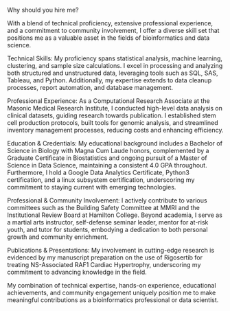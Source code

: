 Why should you hire me?

With a blend of technical proficiency, extensive professional experience, and a commitment to community involvement, I offer a diverse skill set that positions me as a valuable asset in the fields of bioinformatics and data science.

Technical Skills:
My proficiency spans statistical analysis, machine learning, clustering, and sample size calculations. I excel in processing and analyzing both structured and unstructured data, leveraging tools such as SQL, SAS, Tableau, and Python. Additionally, my expertise extends to data cleanup processes, report automation, and database management.

Professional Experience:
As a Computational Research Associate at the Masonic Medical Research Institute, I conducted high-level data analysis on clinical datasets, guiding research towards publication. I established stem cell production protocols, built tools for genomic analysis, and streamlined inventory management processes, reducing costs and enhancing efficiency.

Education & Credentials:
My educational background includes a Bachelor of Science in Biology with Magna Cum Laude honors, complemented by a Graduate Certificate in Biostatistics and ongoing pursuit of a Master of Science in Data Science, maintaining a consistent 4.0 GPA throughout. Furthermore, I hold a Google Data Analytics Certificate, Python3 certification, and a linux subsystem certification, underscoring my commitment to staying current with emerging technologies.

Professional & Community Involvement:
I actively contribute to various committees such as the Building Safety Committee at MMRI and the Institutional Review Board at Hamilton College. Beyond academia, I serve as a martial arts instructor, self-defense seminar leader, mentor for at-risk youth, and tutor for students, embodying a dedication to both personal growth and community enrichment.

Publications & Presentations:
My involvement in cutting-edge research is evidenced by my manuscript preparation on the use of Rigosertib for treating NS-Associated RAF1 Cardiac Hypertrophy, underscoring my commitment to advancing knowledge in the field.

My combination of technical expertise, hands-on experience, educational achievements, and community engagement uniquely position me to make meaningful contributions as a bioinformatics professional or data scientist.
